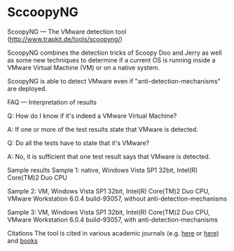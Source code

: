 # SccoopyNG
ScoopyNG — The VMware detection tool (http://www.trapkit.de/tools/scoopyng/)

ScoopyNG combines the detection tricks of Scoopy Doo and Jerry as well as some new techniques to determine if a current OS is running inside a VMware Virtual Machine (VM) or on a native system.

ScoopyNG is able to detect VMware even if "anti-detection-mechanisms" are deployed.


FAQ — Interpretation of results

Q: How do I know if it's indeed a VMware Virtual Machine?

A: If one or more of the test results state that VMware is detected.

Q: Do all the tests have to state that it's VMware?

A: No, it is sufficient that one test result says that VMware is detected.


Sample results
Sample 1: native, Windows Vista SP1 32bit, Intel(R) Core(TM)2 Duo CPU

Sample 2: VM, Windows Vista SP1 32bit, Intel(R) Core(TM)2 Duo CPU, VMware Workstation 6.0.4 build-93057, without anti-detection-mechanisms

Sample 3: VM, Windows Vista SP1 32bit, Intel(R) Core(TM)2 Duo CPU, VMware Workstation 6.0.4 build-93057, with anti-detection-mechanisms

Citations
The tool is cited in various academic journals (e.g. [here](https://scholar.google.de/scholar?q=scoopyng) or [here](https://scholar.google.de/scholar?q=trapkit.de/research/vmm)) and [books](https://www.google.com/search?tbm=bks&q=scoopyng)


